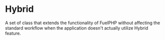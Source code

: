 # Hybrid 
A set of class that extends the functionality of FuelPHP without affecting the standard workflow when the application doesn't actually utilize Hybrid feature.